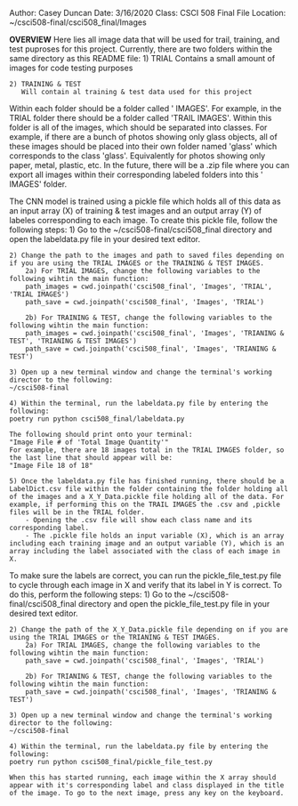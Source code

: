 Author: Casey Duncan
Date: 3/16/2020
Class: CSCI 508 Final
File Location: ~/csci508-final/csci508_final/Images

**OVERVIEW**
Here lies all image data that will be used for trail, training, and test puproses for this project. Currently, there are two folders within the same directory as this README file:
    1) TRIAL
       Contains a small amount of images for code testing purposes

    2) TRAINING & TEST
       Will contain al training & test data used for this project

Within each folder should be a folder called '<FOLDER NAME> IMAGES'. For example, in the TRIAL folder there should be a folder called 'TRAIL IMAGES'. Within this folder is all of the images, which should be separated into classes. For example, if there are a bunch of photos showing only glass objects, all of these images should be placed into their own folder named 'glass' which corresponds to the class 'glass'. Equivalently for photos showing only paper, metal, plastic, etc. In the future, there will be a .zip file where you can export all images within their corresponding labeled folders into this '<FOLDER NAME> IMAGES' folder.

The CNN model is trained using a pickle file which holds all of this data as an input array (X) of training & test images and an output array (Y) of labeles corresponding to each image. To create this pickle file, follow the following steps:
    1) Go to the ~/csci508-final/csci508_final directory and open the labeldata.py file in your desired text editor.

    2) Change the path to the images and path to saved files depending on if you are using the TRIAL IMAGES or the TRAINING & TEST IMAGES. 
        2a) For TRIAL IMAGES, change the following variables to the following wihtin the main function:
        path_images = cwd.joinpath('csci508_final', 'Images', 'TRIAL', 'TRIAL IMAGES')
        path_save = cwd.joinpath('csci508_final', 'Images', 'TRIAL')

        2b) For TRAINING & TEST, change the following variables to the following wihtin the main function:
        path_images = cwd.joinpath('csci508_final', 'Images', 'TRIANING & TEST', 'TRIANING & TEST IMAGES')
        path_save = cwd.joinpath('csci508_final', 'Images', 'TRIANING & TEST')

    3) Open up a new terminal window and change the terminal's working director to the following:
    ~/csci508-final

    4) Within the terminal, run the labeldata.py file by entering the following:
    poetry run python csci508_final/labeldata.py

    The following should print onto your terminal:
    "Image File # of 'Total Image Quantity'"
    For example, there are 18 images total in the TRIAL IMAGES folder, so the last line that should appear will be:
    "Image File 18 of 18"

    5) Once the labeldata.py file has finished running, there should be a LabelDict.csv file within the folder containing the folder holding all of the images and a X_Y_Data.pickle file holding all of the data. For example, if performing this on the TRAIL IMAGES the .csv and ,pickle files will be in the TRIAL folder. 
        - Opening the .csv file will show each class name and its corresponding label.
        - The .pickle file holds an input variable (X), which is an array including each training image and an output variable (Y), which is an array including the label associated with the class of each image in X.

To make sure the labels are correct, you can run the pickle_file_test.py file to cycle through each image in X and verify that its label in Y is correct. To do this, perform the following steps:
    1) Go to the ~/csci508-final/csci508_final directory and open the pickle_file_test.py file in your desired text editor.

    2) Change the path of the X_Y_Data.pickle file depending on if you are using the TRIAL IMAGES or the TRIANING & TEST IMAGES. 
        2a) For TRIAL IMAGES, change the following variables to the following wihtin the main function:
        path_save = cwd.joinpath('csci508_final', 'Images', 'TRIAL')

        2b) For TRIANING & TEST, change the following variables to the following wihtin the main function:
        path_save = cwd.joinpath('csci508_final', 'Images', 'TRIANING & TEST')

    3) Open up a new terminal window and change the terminal's working director to the following:
    ~/csci508-final

    4) Within the terminal, run the labeldata.py file by entering the following:
    poetry run python csci508_final/pickle_file_test.py

    When this has started running, each image within the X array should appear with it's corresponding label and class displayed in the title of the image. To go to the next image, press any key on the keyboard.
